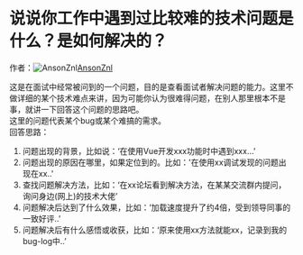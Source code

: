 # 说说你工作中遇到过比较难的技术问题是什么？是如何解决的？

作者：![AnsonZnl](https://avatars.githubusercontent.com/u/29278068?s=80&u=d0989f3ba8a133fbfef695a84b63c07a08d0d841&v=4)[AnsonZnl](https://github/AnsonZnl)

这是在面试中经常被问到的一个问题，目的是查看面试者解决问题的能力。这里不做详细的某个技术难点来讲，因为可能你认为很难得问题，在别人那里根本不是事，就讲一下回答这个问题的思路吧。  
这里的问题代表某个bug或某个难搞的需求。  
回答思路：

  1. 问题出现的背景，比如说：‘在使用Vue开发xxx功能时中遇到xxx...’
  2. 问题出现的原因在哪里，如果定位到的。比如：'在使用xx调试发现的问题出现在xx..'
  3. 查找问题解决方法，比如：‘在xx论坛看到解决方法，在某某交流群内提问，询问身边(网上)的技术大佬’
  4. 问题解决后达到了什么效果，比如：‘加载速度提升了约4倍，受到领导同事的一致好评..’
  5. 问题解决后有什么感悟或收获，比如：‘原来使用xx方法就能xx，记录到我的bug-log中..’


